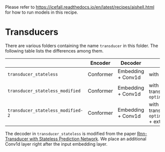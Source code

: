 
Please refer to <https://icefall.readthedocs.io/en/latest/recipes/aishell.html>
for how to run models in this recipe.

# Transducers

There are various folders containing the name `transducer` in this folder.
The following table lists the differences among them.

|                        | Encoder   | Decoder            | Comment                                                                           |
|------------------------|-----------|--------------------|-----------------------------------------------------------------------------------|
| `transducer_stateless` | Conformer | Embedding + Conv1d | with `k2.rnnt_loss`                                                               |
| `transducer_stateless_modified` | Conformer | Embedding + Conv1d | with modified transducer from `optimized_transducer`                     |
| `transducer_stateless_modified-2` | Conformer | Embedding + Conv1d | with modified transducer from `optimized_transducer` + extra data      |

The decoder in `transducer_stateless` is modified from the paper
[Rnn-Transducer with Stateless Prediction Network](https://ieeexplore.ieee.org/document/9054419/).
We place an additional Conv1d layer right after the input embedding layer.
